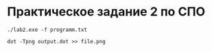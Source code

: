 # Практическое задание 2 по СПО #

```./lab2.exe -f programm.txt```

```dot -Tpng output.dot >> file.png```
